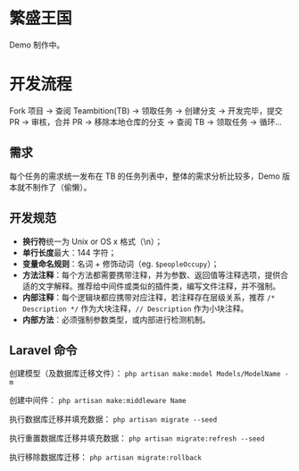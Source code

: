 # 繁盛王国

Demo 制作中。

# 开发流程

Fork 项目 -> 查阅 Teambition(TB) -> 领取任务 -> 创建分支 -> 开发完毕，提交 PR -> 审核，合并 PR -> 移除本地仓库的分支 -> 查阅 TB -> 领取任务 -> 循环...

## 需求

每个任务的需求统一发布在 TB 的任务列表中，整体的需求分析比较多，Demo 版本就不制作了（偷懒）。

## 开发规范

 - **换行符**统一为 Unix or OS x 格式（\n）；
 - **单行长度**最大：144 字符；
 - **变量命名规则**：名词 + 修饰动词（eg. `$peopleOccupy`）；
 - **方法注释**：每个方法都需要携带注释，并为参数、返回值等注释选项，提供合适的文字解释。推荐给中间件或类似的插件类，编写文件注释，并不强制。
 - **内部注释**：每个逻辑块都应携带对应注释，若注释存在层级关系，推荐 `/* Description */` 作为大块注释，`// Description` 作为小块注释。
 - **内部方法**：必须强制参数类型，或内部进行检测机制。

## Laravel 命令

创建模型（及数据库迁移文件）：
`php artisan make:model Models/ModelName -m`

创建中间件：
`php artisan make:middleware Name`

执行数据库迁移并填充数据：
`php artisan migrate --seed`

执行重置数据库迁移并填充数据：
`php artisan migrate:refresh --seed`

执行移除数据库迁移：
`php artisan migrate:rollback`
